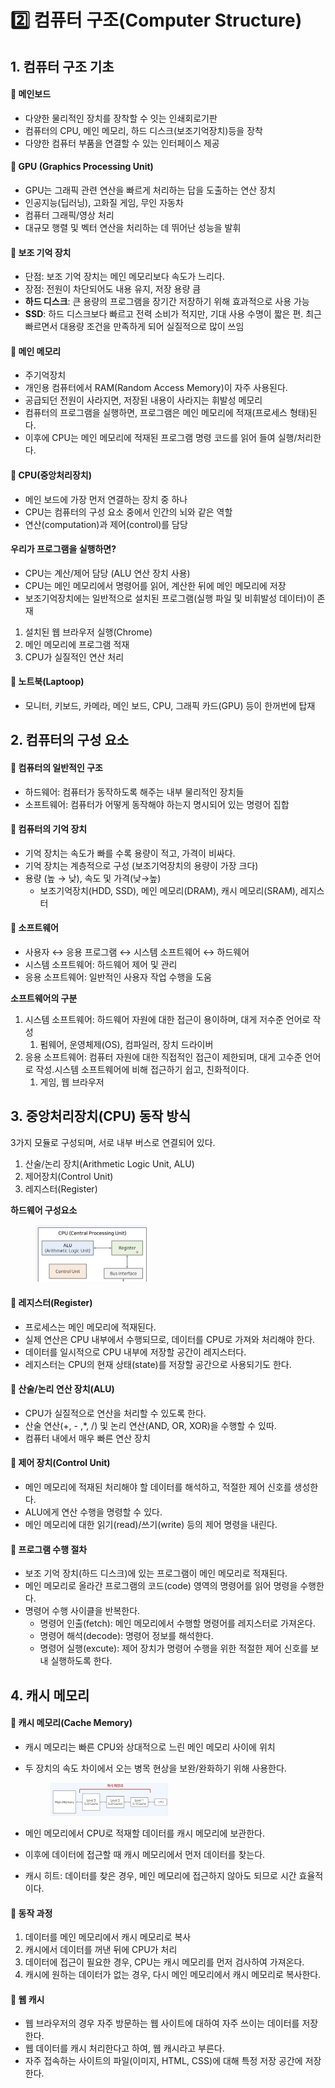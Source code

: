 # 2️⃣ 컴퓨터 구조(Computer Structure)

## 1. 컴퓨터 구조 기초

#### 📌 메인보드

* 다양한 물리적인 장치를 장착할 수 잇는 인쇄회로기판
* 컴퓨터의 CPU, 메인 메모리, 하드 디스크(보조기억장치)등을 장착
* 다양한 컴퓨터 부품을 연결할 수 있는 인터페이스 제공

#### 📌 GPU (Graphics Processing Unit)

* GPU는 그래픽 관련 연산을 빠르게 처리하는 답을 도출하는 연산 장치
* 인공지능(딥러닝), 고화질 게임, 무인 자동차
* 컴퓨터 그래픽/영상 처리
* 대규모 행렬 및 벡터 연산을 처리하는 데 뛰어난 성능을 발휘

#### 📌 보조 기억 장치

* 단점: 보조 기억 장치는 메인 메모리보다 속도가 느리다.
* 장점: 전원이 차단되어도 내용 유지, 저장 용량 큼
* **하드 디스크**: 큰 용량의 프로그램을 장기간 저장하기 위해 효과적으로 사용 가능
* **SSD**: 하드 디스크보다 빠르고 전력 소비가 적지만, 기대 사용 수명이 짧은 편. 최근 빠르면서 대용량 조건을 만족하게 되어 실질적으로 많이 쓰임

#### 📌 메인 메모리

* 주기억장치
* 개인용 컴퓨터에서 RAM(Random Access Memory)이 자주 사용된다.
* 공급되던 전원이 사라지면, 저장된 내용이 사라지는 휘발성 메모리
* 컴퓨터의 프로그램을 실행하면, 프로그램은 메인 메모리에 적재(프로세스 형태)된다.
* 이후에 CPU는 메인 메모리에 적재된 프로그램 명령 코드를 읽어 들여 실행/처리한다.

#### 📌 CPU(중앙처리장치)

* 메인 보드에 가장 먼저 연결하는 장치 중 하나
* CPU는 컴퓨터의 구성 요소 중에서 인간의 뇌와 같은 역할
* 연산(computation)과 제어(control)를 담당

#### 우리가 프로그램을 실행하면?

* CPU는 계산/제어 담당 (ALU 연산 장치 사용)
* CPU는 메인 메모리에서 명령어를 읽어, 계산한 뒤에 메인 메모리에 저장
* 보조기억장치에는 일반적으로 설치된 프로그램(실행 파일 및 비휘발성 데이터)이 존재

1. 설치된 웹 브라우저 실행(Chrome)
2. 메인 메모리에 프로그램 적재
3. CPU가 실질적인 연산 처리

#### 📌 노트북(Laptoop)

* 모니터, 키보드, 카메라, 메인 보드, CPU, 그래픽 카드(GPU) 등이 한꺼번에 탑재

## 2. 컴퓨터의 구성 요소

#### 📌 컴퓨터의 일반적인 구조

* 하드웨어: 컴퓨터가 동작하도록 해주는 내부 물리적인 장치들
* 소프트웨어: 컴퓨터가 어떻게 동작해야 하는지 명시되어 있는 명령어 집합

#### 📌 컴퓨터의 기억 장치

* 기억 장치는 속도가 빠를 수록 용량이 적고, 가격이 비싸다.
* 기억 장치는 계층적으로 구성 (보조기억장치의 용량이 가장 크다)
* 용량 (높 → 낮), 속도 및 가격(낮→높)
  * 보조기억장치(HDD, SSD), 메인 메모리(DRAM), 캐시 메모리(SRAM), 레지스터

#### 📌 소프트웨어

* 사용자 ↔ 응용 프로그램 ↔ 시스템 소프트웨어 ↔ 하드웨어
* 시스템 소프트웨어: 하드웨어 제어 및 관리
* 응용 소프트웨어: 일반적인 사용자 작업 수행을 도움

**소프트웨어의 구분**

1. 시스템 소프트웨어: 하드웨어 자원에 대한 접근이 용이하며, 대게 저수준 언어로 작성
   1. 펌웨어, 운영체제(OS), 컴파일러, 장치 드라이버
2. 응용 소프트웨어: 컴퓨터 자원에 대한 직접적인 접근이 제한되며, 대게 고수준 언어로 작성.시스템 소프트웨어에 비해 접근하기 쉽고, 친화적이다.
   1. 게임, 웹 브라우저

## 3. 중앙처리장치(CPU) 동작 방식

3가지 모듈로 구성되며, 서로 내부 버스로 연결되어 있다.

1. 산술/논리 장치(Arithmetic Logic Unit, ALU)
2. 제어장치(Control Unit)
3. 레지스터(Register)

**하드웨어 구성요소**

<figure><img src="../.gitbook/assets/image (21).png" alt="" width="178"><figcaption></figcaption></figure>

#### 📌 레지스터(Register)

* 프로세스는 메인 메모리에 적재된다.
* 실제 연산은 CPU 내부에서 수행되므로, 데이터를 CPU로 가져와 처리해야 한다.
* 데이터를 일시적으로 CPU 내부에 저장할 공간이 레지스터다.
* 레지스터는 CPU의 현재 상태(state)를 저장할 공간으로 사용되기도 한다.

#### 📌 산술/논리 연산 장치(ALU)

* CPU가 실질적으로 연산을 처리할 수 있도록 한다.
* 산술 연산(+, - ,\*, /) 및 논리 연산(AND, OR, XOR)을 수행할 수 있따.
* 컴퓨터 내에서 매우 빠른 연산 장치

#### 📌 제어 장치(Control Unit)

* 메인 메모리에 적재된 처리해야 할 데이터를 해석하고, 적절한 제어 신호를 생성한다.
* ALU에게 연산 수행을 명령할 수 있다.
* 메인 메모리에 대한 읽기(read)/쓰기(write) 등의 제어 명령을 내린다.

#### 📌 프로그램 수행 절차

* 보조 기억 장치(하드 디스크)에 있는 프로그램이 메인 메모리로 적재된다.
* 메인 메모리로 올라간 프로그램의 코드(code) 영역의 명령어를 읽어 명령을 수행한다.
* 명령어 수행 사이클을 반복한다.
  * 명령어 인출(fetch): 메인 메모리에서 수행할 명령어를 레지스터로 가져온다.
  * 명령어 해석(decode): 명령어 정보를 해석한다.
  * 명령어 실행(excute): 제어 장치가 명령어 수행을 위한 적절한 제어 신호를 보내 실행하도록 한다.

## 4. 캐시 메모리

#### 📌 캐시 메모리(Cache Memory)

* 캐시 메모리는 빠른 CPU와 상대적으로 느린 메인 메모리 사이에 위치
*   두 장치의 속도 차이에서 오는 병목 현상을 보완/완화하기 위해 사용한다.

    <figure><img src="../.gitbook/assets/image (22).png" alt="" width="188"><figcaption></figcaption></figure>
* 메인 메모리에서 CPU로 적재할 데이터를 캐시 메모리에 보관한다.
* 이후에 데이터에 접근할 때 캐시 메모리에서 먼저 데이터를 찾는다.
* 캐시 히트: 데이터를 찾은 경우, 메인 메모리에 접근하지 않아도 되므로 시간 효율적이다.

#### 📌 동작 과정

1. 데이터를 메인 메모리에서 캐시 메모리로 복사
2. 캐시에서 데이터를 꺼낸 뒤에 CPU가 처리
3. 데이터에 접근이 필요한 경우, CPU는 캐시 메모리를 먼저 검사하여 가져온다.
4. 캐시에 원하는 데이터가 없는 경우, 다시 메인 메모리에서 캐시 메모리로 복사한다.

#### 📌 웹 캐시

* 웹 브라우저의 경우 자주 방문하는 웹 사이트에 대하여 자주 쓰이는 데이터를 저장한다.
* 웹 데이터를 캐시 처리한다고 하여, 웹 캐시라고 부른다.
* 자주 접속하는 사이트의 파일(이미지, HTML, CSS)에 대해 특정 저장 공간에 저장한다.
